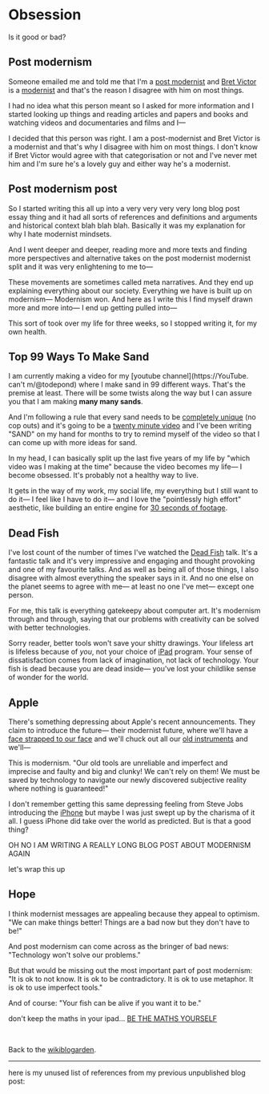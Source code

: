 # Obsession

Is it good or bad?

## Post modernism

Someone emailed me and told me that I'm a [post modernist](https://en.wikipedia.org/wiki/Postmodernism) and [Bret Victor](https://worrydream.com/) is a [modernist](https://en.wikipedia.org/wiki/Modernism) and that's the reason I disagree with him on most things. 

I had no idea what this person meant so I asked for more information and I started looking up things and reading articles and papers and books and watching videos and documentaries and films and I—

I decided that this person was right. I am a post-modernist and Bret Victor is a modernist and that's why I disagree with him on most things. I don't know if Bret Victor would agree with that categorisation or not and I've never met him and I'm sure he's a lovely guy and either way he's a modernist. 

## Post modernism post

So I started writing this all up into a very very very very long blog post essay thing and it had all sorts of references and definitions and arguments and historical context blah blah blah. Basically it was my explanation for why I hate modernist mindsets.

And I went deeper and deeper, reading more and more texts and finding more perspectives and alternative takes on the post modernist modernist split and it was very enlightening to me to—

These movements are sometimes called meta narratives. And they end up explaining everything about our society. Everything we have is built up on modernism— Modernism won. And here as I write this I find myself drawn more and more into— I end up getting pulled into—

This sort of took over my life for three weeks, so I stopped writing it, for my own health.

## Top 99 Ways To Make Sand

I am currently making a video for my [youtube channel](https://YouTube. can't m/@todepond) where I make sand in 99 different ways. That's the premise at least. There will be some twists along the way but I can assure you that I am making **many many sands**.

And I'm following a rule that every sand needs to be [completely unique](https://www.todepond.com/pondcast/finding-ninety-nine-sands/) (no cop outs) and it's going to be a [twenty minute video](https://www.todepond.com/pondcast/twenty-minute-video/) and I've been writing "SAND" on my hand for months to try to remind myself of the video so that I can come up with more ideas for sand. 

In my head, I can basically split up the last five years of my life by "which video was I making at the time" because the video becomes my life— I become obsessed. It's probably not a healthy way to live. 

It gets in the way of my work, my social life, my everything but I still want to do it— I feel like I have to do it— and I love the "pointlessly high effort" aesthetic, like building an entire engine for [30 seconds of footage](https://www.patreon.com/posts/77153106).

## Dead Fish

I've lost count of the number of times I've watched the [Dead Fish](https://vimeo.com/64895205) talk. It's a fantastic talk and it's very impressive and engaging and thought provoking and one of my favourite talks. And as well as being all of those things, I also disagree with almost everything the speaker says in it. And no one else on the planet seems to agree with me— at least no one I've met— except one person. 

For me, this talk is everything gatekeepy about computer art. It's modernism through and through, saying that our problems with creativity can be solved with better technologies.

Sorry reader, better tools won't save your shitty drawings. Your lifeless art is lifeless because of *you*, not your choice of [iPad](https://drawdeadfish.com/6/) program. Your sense of dissatisfaction comes from lack of imagination, not lack of technology. Your fish is dead because you are dead inside— you've lost your childlike sense of wonder for the world.

## Apple

There's something depressing about Apple's recent announcements. They claim to introduce the future— their modernist future, where we'll have a [face strapped to our face](https://youtu.be/QRKnrFEjDF0) and we'll chuck out all our [old instruments](https://youtu.be/ntjkwIXWtrc?si=BIdIkJGekCT9-mRV) and we'll—

This is modernism. "Our old tools are unreliable and imperfect and imprecise and faulty and big and clunky! We can't rely on them! We must be saved by technology to navigate our newly discovered subjective reality where nothing is guaranteed!"

I don't remember getting this same depressing feeling from Steve Jobs introducing the [iPhone](https://youtu.be/MnrJzXM7a6o?si=3L0fJnfq9xqu_eg3) but maybe I was just swept up by the charisma of it all. I guess iPhone did take over the world as predicted. But is that a good thing?

OH NO I AM WRITING A REALLY LONG BLOG POST ABOUT MODERNISM AGAIN

let's wrap this up

## Hope

I think modernist messages are appealing because they appeal to optimism. "We can make things better! Things are a bad now but they don't have to be!"

And post modernism can come across as the bringer of bad news: "Technology won't solve our problems."

But that would be missing out the most important part of post modernism: "It is ok to not know. It is ok to be contradictory. It is ok to use metaphor. It is ok to use imperfect tools."

And of course: "Your fish can be alive if you want it to be."

don't keep the maths in your ipad... [BE THE MATHS YOURSELF](https://x.com/tldraw/status/1801264226314408029)

<br>
 
Back to the [wikiblogarden](/wikiblogarden).

<hr>

here is my unused list of references from my previous unpublished blog post: 

[^new]: [Shock Of The New](https://youtu.be/J3ne7Udaetg?si=46UkF2SAwZDmxE1E) (warning: outdated)
[^openai]: [Planning for AGI and beyond](https://openai.com/index/planning-for-agi-and-beyond/)
[^climate]: [Techno-Optimism: Why Money and Technology Won’t Save Us](https://earth.org/techno-optimism/)
[^fish]: [Stop Drawing Dead Fish](https://vimeo.com/64895205)
[^principle]: [Inventing on Principle](https://vimeo.com/906418692)
[^acc]: [The Techno-Optimist Manifesto](https://a16z.com/the-techno-optimist-manifesto/) (warning: vile)
[^flat]: [Crush!](https://youtu.be/ntjkwIXWtrc?si=Z9w-XA_3eSI_yPaL)
[^fascist]: calling fascist things fascist annoys the right people
[^access]: [Accessibility has failed: Try generative UI = Individualised UX](https://jakobnielsenphd.substack.com/p/accessibility-generative-ui?utm_source=post-banner&utm_medium=web&utm_campaign=posts-open-in-app&publication_id=1748390&post_id=142119583&triedRedirect=true)
[^post]: [Post modernism by tode pond](https://www.todepond.com/wikiblogarden/meta/narrative/modernism)
[^opinion]: [it's just my opinion](https://www.todepond.com/wikiblogarden/academia/opinion/)
[^surveillance]: [Signal’s Meredith Whittaker: AI is fundamentally ‘a surveillance technology’](https://techcrunch.com/2023/09/25/signals-meredith-whittaker-ai-is-fundamentally-a-surveillance-technology/)
[^one]: [Heretical thoughts](https://www.ribaj.com/culture/heretical-thoughts)
[^mod-post]: [Modernism: Towards postmodernism](https://www.rep.routledge.com/articles/thematic/modernism/v-1/sections/towards-postmodernism)
[^egypt]: [A brief guide to Egyptian surrealist](https://youtu.be/yabE7Lj8Bbs?si=xfqaij4ZAH7wDsml)
[^mod-real]: [Modernism: Reality and observation](https://www.rep.routledge.com/articles/thematic/modernism/v-1/sections/reality-and-observation)
[^view]: [What is modernism?](https://www.utoledo.edu/library/canaday/guidepages/Modernism2.html#:~:text=Modernism%20is%20a%20period%20in,verse%20from%20the%2019th%20century.)
[^pers]: [Modernism](https://www.britannica.com/art/Modernism-art/Modernism-in-the-visual-arts-and-architecture)
[^style]: [A Brief History of The International Style](https://www.archdaily.com/997425/a-brief-history-of-the-international-style)
[^tech]: [Modernism, Science, and Technology, Book Review](https://eprints.gla.ac.uk/158074/1/158074.pdf)
[^today]: [Today and tomorrow](https://www.the-tls.co.uk/articles/science-and-technology-modernism/)
[^when]: [When science went modern](https://hedgehogreview.com/issues/the-cultural-contradictions-of-modern-science/articles/when-science-went-modern)

